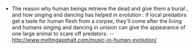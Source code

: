 * The reason why human beings retrieve the dead and give them a burial , 
and how singing and dancing has helped in evolution : if local predators get a taste for 
human flesh from a corpse, they'll come after the living and humans singing and dancing in unision can 
give the appearance of one large animal to scare off predators. -- http://www.meltingasphalt.com/music-in-human-evolution/
